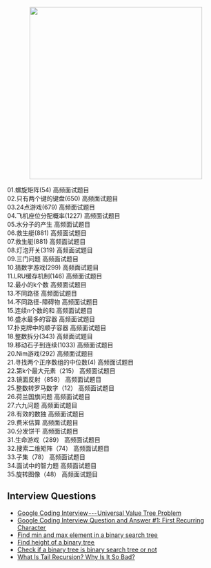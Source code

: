 <p align="center">
  <img width="400px" src="https://www.geekxh.com/assets/img/1.f0787d40.gif">
</p>

01.螺旋矩阵(54)	高频面试题目	
02.只有两个键的键盘(650)	高频面试题目	
03.24点游戏(679)	高频面试题目	
04.飞机座位分配概率(1227)	高频面试题目	
05.水分子的产生	高频面试题目	
06.救生艇(881)	高频面试题目	
07.救生艇(881)	高频面试题目	
08.灯泡开关(319)	高频面试题目	
09.三门问题	高频面试题目	
10.猜数字游戏(299)	高频面试题目	
11.LRU缓存机制(146)	高频面试题目	
12.最小的k个数	高频面试题目	
13.不同路径	高频面试题目	
14.不同路径-障碍物	高频面试题目	
15.连续n个数的和	高频面试题目	
16.盛水最多的容器	高频面试题目	
17.扑克牌中的顺子容器	高频面试题目	
18.整数拆分(343)	高频面试题目	
19.移动石子到连续(1033)	高频面试题目	
20.Nim游戏(292)	高频面试题目	
21.寻找两个正序数组的中位数(4)	高频面试题目	
22.第k个最大元素（215）	高频面试题目	
23.镜面反射（858）	高频面试题目	
25.整数转罗马数字（12）	高频面试题目	
26.荷兰国旗问题	高频面试题目	
27.六九问题	高频面试题目	
28.有效的数独	高频面试题目	
29.费米估算	高频面试题目	
30.分发饼干	高频面试题目	
31.生命游戏（289）	高频面试题目	
32.搜索二维矩阵（74）	高频面试题目	
33.子集（78）	高频面试题目	
34.面试中的智力题	高频面试题目	
35.旋转图像（48）	高频面试题目

## Interview Questions 
  - [Google Coding Interview --- Universal Value Tree Problem](https://www.youtube.com/watch?v=7HgsS8bRvjo)
  - [Google Coding Interview Question and Answer #1: First Recurring Character ](https://www.youtube.com/watch?v=GJdiM-muYqc)
  - [Find min and max element in a binary search tree ](https://www.youtube.com/watch?v=Ut90klNN264&index=30&list=PL2_aWCzGMAwI3W_JlcBbtYTwiQSsOTa6P)
  - [Find height of a binary tree ](https://www.youtube.com/watch?v=_pnqMz5nrRs&list=PL2_aWCzGMAwI3W_JlcBbtYTwiQSsOTa6P&index=31)
  - [Check if a binary tree is binary search tree or not](https://www.youtube.com/watch?v=yEwSGhSsT0U&index=35&list=PL2_aWCzGMAwI3W_JlcBbtYTwiQSsOTa6P)
  - [What Is Tail Recursion? Why Is It So Bad?](https://www.quora.com/What-is-tail-recursion-Why-is-it-so-bad)
  